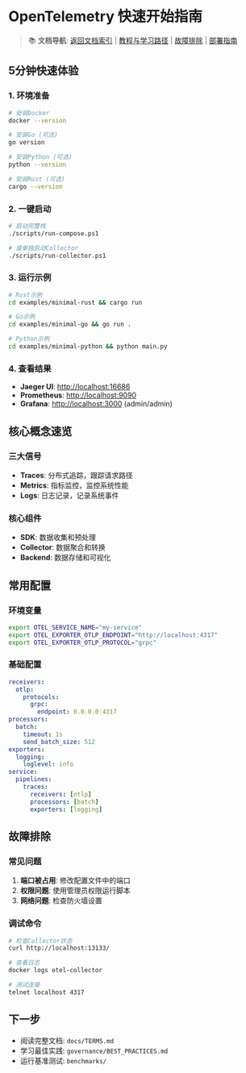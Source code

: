 # OpenTelemetry 快速开始指南

> 📚 **文档导航**: [返回文档索引](INDEX.md) | [教程与学习路径](TUTORIALS.md) | [故障排除](TROUBLESHOOTING.md) | [部署指南](DEPLOYMENT_GUIDE.md)

## 5分钟快速体验

### 1. 环境准备

```bash
# 安装Docker
docker --version

# 安装Go (可选)
go version

# 安装Python (可选)
python --version

# 安装Rust (可选)
cargo --version
```

### 2. 一键启动

```bash
# 启动完整栈
./scripts/run-compose.ps1

# 或单独启动Collector
./scripts/run-collector.ps1
```

### 3. 运行示例

```bash
# Rust示例
cd examples/minimal-rust && cargo run

# Go示例
cd examples/minimal-go && go run .

# Python示例
cd examples/minimal-python && python main.py
```

### 4. 查看结果

- **Jaeger UI**: <http://localhost:16686>
- **Prometheus**: <http://localhost:9090>
- **Grafana**: <http://localhost:3000> (admin/admin)

## 核心概念速览

### 三大信号

- **Traces**: 分布式追踪，跟踪请求路径
- **Metrics**: 指标监控，监控系统性能
- **Logs**: 日志记录，记录系统事件

### 核心组件

- **SDK**: 数据收集和预处理
- **Collector**: 数据聚合和转换
- **Backend**: 数据存储和可视化

## 常用配置

### 环境变量

```bash
export OTEL_SERVICE_NAME="my-service"
export OTEL_EXPORTER_OTLP_ENDPOINT="http://localhost:4317"
export OTEL_EXPORTER_OTLP_PROTOCOL="grpc"
```

### 基础配置

```yaml
receivers:
  otlp:
    protocols:
      grpc:
        endpoint: 0.0.0.0:4317
processors:
  batch:
    timeout: 1s
    send_batch_size: 512
exporters:
  logging:
    loglevel: info
service:
  pipelines:
    traces:
      receivers: [otlp]
      processors: [batch]
      exporters: [logging]
```

## 故障排除

### 常见问题

1. **端口被占用**: 修改配置文件中的端口
2. **权限问题**: 使用管理员权限运行脚本
3. **网络问题**: 检查防火墙设置

### 调试命令

```bash
# 检查Collector状态
curl http://localhost:13133/

# 查看日志
docker logs otel-collector

# 测试连接
telnet localhost 4317
```

## 下一步

- 阅读完整文档: `docs/TERMS.md`
- 学习最佳实践: `governance/BEST_PRACTICES.md`
- 运行基准测试: `benchmarks/`
